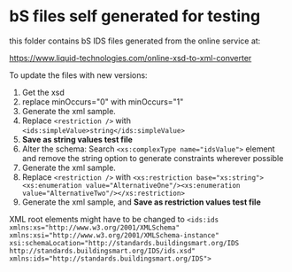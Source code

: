 # bS files self generated for testing

this folder contains bS IDS files generated from the online service at:

https://www.liquid-technologies.com/online-xsd-to-xml-converter

To update the files with new versions:

1. Get the xsd
2. replace minOccurs="0" with minOccurs="1"
3. Generate the xml sample.
4. Replace `<restriction />` with `<ids:simpleValue>string</ids:simpleValue>`
5. **Save as string values test file**
6. Alter the schema: Search `<xs:complexType name="idsValue">` element and remove the string option to generate constraints wherever possible
7. Generate the xml sample.
8. Replace `<restriction />` with `<xs:restriction base="xs:string"><xs:enumeration value="AlternativeOne"/><xs:enumeration value="AlternativeTwo"/></xs:restriction>`
9. Generate the xml sample, and **Save as restriction values test file**

XML root elements might have to be changed to `<ids:ids xmlns:xs="http://www.w3.org/2001/XMLSchema" xmlns:xsi="http://www.w3.org/2001/XMLSchema-instance" xsi:schemaLocation="http://standards.buildingsmart.org/IDS http://standards.buildingsmart.org/IDS/ids.xsd" xmlns:ids="http://standards.buildingsmart.org/IDS">`
